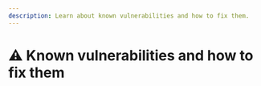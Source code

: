 ```yaml
---
description: Learn about known vulnerabilities and how to fix them.
---
```


# ⚠️ Known vulnerabilities and how to fix them
